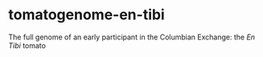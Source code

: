 # tomatogenome-en-tibi
The full genome of an early participant in the Columbian Exchange: the _En Tibi_ tomato
